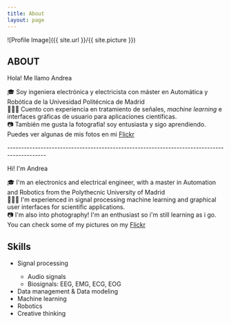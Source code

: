 ```yaml
---
title: About
layout: page
---
```

![Profile Image]({{ site.url }}/{{ site.picture }})

<h2> ABOUT</h2>
<p>Hola! Me llamo Andrea</p>
<p>
🎓 Soy ingeniera electrónica y electricista con máster en Automática y Robótica de la Univesidad Politécnica de Madrid 
<br/>
👩🏽‍💻 Cuento con experiencia en tratamiento de señales, <i>machine learning</i> e interfaces gráficas de usuario para aplicaciones científicas. 
<br/>
📷 También me gusta la fotografía! soy entusiasta y sigo aprendiendo.
<br/>
Puedes ver algunas de mis fotos en mi <a href="https://www.flickr.com/photos/andreafontalvo">Flickr</a>
<br/>

<p>
--------------------------------------------------------------------------------------------
</p>
<p>Hi! I'm Andrea</p>

<p>
🎓 I'm an electronics and electrical engineer, with a master in Automation and Robotics from the Polythecnic University of Madrid
<br/>
👩🏽‍💻 I'm experienced in signal processing machine learning and graphical user interfaces for scientific applications. 
<br/>
📷 I'm also into photography! I'm an enthusiast so i'm still learning as i go.
<br/>
You can check some of my pictures on my <a href="https://www.flickr.com/photos/andreafontalvo">Flickr</a>
<br/>

<h2>Skills</h2>
<ul class="skill-list">
	<li>Signal processing</li>
	<ul>
	        <li>Audio signals </li>
			<li>Biosignals: EEG, EMG, ECG, EOG </li>
	</ul>
	<li>Data management & Data modeling</li>
	<li>Machine learning</li>
	<li>Robotics</li>
	<li>Creative thinking</li>
</ul>
